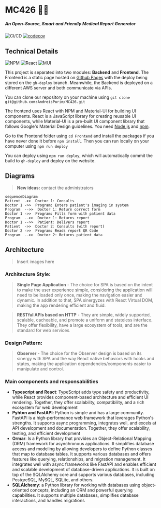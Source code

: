 
# MC426 👩‍⚕️ 
##### An Open-Source, Smart and Friendly Medical Report Generator

![CI/CD](https://github.com/AndreisPurim/MC426/workflows/CI/CD/badge.svg) [![codecov](https://codecov.io/gh/AndreisPurim/MC426/branch/workflows/graph/badge.svg)](https://codecov.io/gh/AndreisPurim/MC426)


## Technical Details
![NPM](https://img.shields.io/badge/NPM-%23CB3837.svg?style=for-the-badge&logo=npm&logoColor=white) ![React](https://img.shields.io/badge/react-%2320232a.svg?style=for-the-badge&logo=react&logoColor=%2361DAFB) ![MUI](https://img.shields.io/badge/MUI-%230081CB.svg?style=for-the-badge&logo=mui&logoColor=white)

This project is separated into two modules: **Backend** and **Frontend**.
The Frontend is a static page hosted on [Github Pages](https://pages.github.com/) with the deploy being stored on the ```gh-deploy``` branch. Meanwhile, the Backend is deployed on a different AWS server and both communicate via APIs.

You can clone our repository on your machine using ```git clone git@github.com:AndreisPurim/MC426.git```

The frontend uses React with NPM and Material-UI for building UI components. React is a JavaScript library for creating reusable UI components, while Material-UI is a pre-built UI component library that follows Google's Material Design guidelines. You need [Node.js](https://nodejs.org/en) and [npm](https://docs.npmjs.com/downloading-and-installing-node-js-and-npm). 

Go to the Frontend folder using ```cd Frontend``` and install the packages if you have never done it before ```npm install```. Then you can run locally on your computer using ```npm run deploy```

You can deploy using ```npm run deploy```, which will automatically commit the build to ```gh-deploy```  and deploy on the website.
 


## Diagrams

> **New ideas:** contact the administrators

```mermaid
sequenceDiagram
Patient  ->>  Doctor 1: Consults
Doctor 1 ->>  Program: Enters patient's imaging in system
Program  -->>  Doctor 1: Return correct form
Doctor 1 ->>  Program: Fills form with patient data
Program  -->>  Doctor 1: Returns report
Doctor 1 -->>  Patient: Delivers report
Patient  ->>  Doctor 2: Consults (with report)
Doctor 2 ->>  Program: Reads report QR Code
Program  -->>  Doctor 2: Returns patient data
```

## Architecture
>Insert images here
### Architecture Style:
> **Single Page Application** - The choice for SPA is based on the intent to make the user experience simple, considering the application will need to be loaded only once, making the navigation easier and dynamic. In addition to that, SPA sinergyzes with React Virtual DOM, making the app rendering efficient and fluid.

>**RESTful APIs based on HTTP** - They are simple, widely supported, scalable, cacheable, and promote a uniform and stateless interface. They offer flexibility, have a large ecosystem of tools, and are the standard for web services.
 
### Design Pattern:
>**Observer** - The choice for the Observer design is based on its sinergy with SPA and the way React native behaviors with hooks and states, making the application dependencies/components easier to manipulate and control.

### Main components and responsabilities
- **Typescript and React**: TypeScript adds type safety and productivity, while React provides component-based architecture and efficient UI rendering. Together, they offer scalability, compatibility, and a rich ecosystem for web development
- **Pyhton and FastAPI**: Python is simple and has a large community. FastAPI is a high-performance web framework that leverages Python's strengths. It supports async programming, integrates well, and excels at API development and documentation. Together, they offer scalability, testing, and efficient development
- **Ormar**: Is a Python library that provides an Object-Relational Mapping (ORM) framework for asynchronous applications. It simplifies database access and modeling by allowing developers to define Python classes that map to database tables. It supports various databases and offers features like querying, relationships, and migration management. It integrates well with async frameworks like FastAPI and enables efficient and scalable development of database-driven applications. It is built on top of the SQLAlchemy core and supports various databases, including PostgreSQL, MySQL, SQLite, and others.
- **SQLAlchemy**: a Python library for working with databases using object-oriented concepts, including an ORM and powerful querying capabilities. It supports multiple databases, simplifies database interactions, and handles migrations
